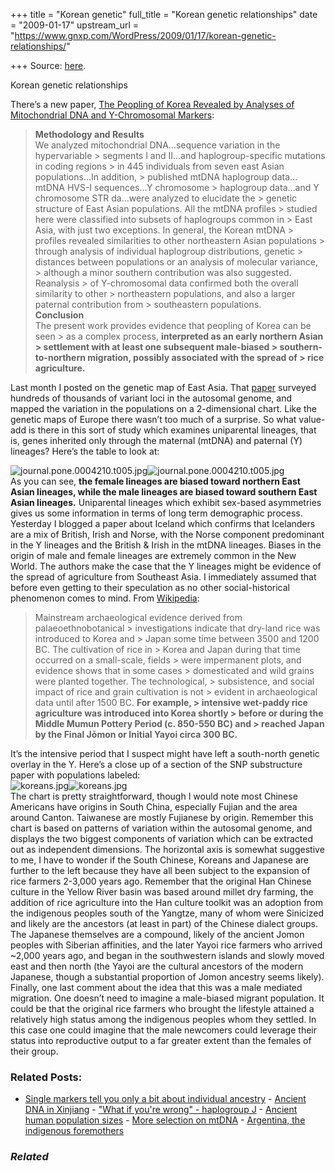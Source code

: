 +++
title = "Korean genetic"
full_title = "Korean genetic relationships"
date = "2009-01-17"
upstream_url = "https://www.gnxp.com/WordPress/2009/01/17/korean-genetic-relationships/"

+++
Source: [here](https://www.gnxp.com/WordPress/2009/01/17/korean-genetic-relationships/).

Korean genetic relationships

There’s a new paper, [The Peopling of Korea Revealed by Analyses of Mitochondrial DNA and Y-Chromosomal Markers](http://www.plosone.org/article/info:doi/10.1371/journal.pone.0004210):

> **Methodology and Results**  
> We analyzed mitochondrial DNA…sequence variation in the hypervariable > segments I and II…and haplogroup-specific mutations in coding regions > in 445 individuals from seven east Asian populations…In addition, > published mtDNA haplogroup data…mtDNA HVS-I sequences…Y chromosome > haplogroup data…and Y chromosome STR da…were analyzed to elucidate the > genetic structure of East Asian populations. All the mtDNA profiles > studied here were classified into subsets of haplogroups common in > East Asia, with just two exceptions. In general, the Korean mtDNA > profiles revealed similarities to other northeastern Asian populations > through analysis of individual haplogroup distributions, genetic > distances between populations or an analysis of molecular variance, > although a minor southern contribution was also suggested. Reanalysis > of Y-chromosomal data confirmed both the overall similarity to other > northeastern populations, and also a larger paternal contribution from > southeastern populations.  
> **Conclusion**  
> The present work provides evidence that peopling of Korea can be seen > as a complex process, **interpreted as an early northern Asian > settlement with at least one subsequent male-biased > southern-to-northern migration, possibly associated with the spread of > rice agriculture.**

Last month I posted on the genetic map of East Asia. That [paper](http://www.plosone.org/article/info:doi/10.1371/journal.pone.0003862) surveyed hundreds of thousands of variant loci in the autosomal genome, and mapped the variation in the populations on a 2-dimensional chart. Like the genetic maps of Europe there wasn’t too much of a surprise. So what value-add is there in this sort of study which examines uniparental lineages, that is, genes inherited only through the maternal (mtDNA) and paternal (Y) lineages? Here’s the table to look at:

  
![journal.pone.0004210.t005.jpg](https://i0.wp.com/blogs.discovermagazine.com/gnxp/files/journal.pone.0004210.t005.jpg?resize=500%2C243)![journal.pone.0004210.t005.jpg](https://i0.wp.com/blogs.discovermagazine.com/gnxp/files/journal.pone.0004210.t005.jpg?resize=500%2C243)  
As you can see, **the female lineages are biased toward northern East Asian lineages, while the male lineages are biased toward southern East Asian lineages.** Uniparental lineages which exhibit sex-based asymmetries gives us some information in terms of long term demographic process. Yesterday I blogged a paper about Iceland which confirms that Icelanders are a mix of British, Irish and Norse, with the Norse component predominant in the Y lineages and the British & Irish in the mtDNA lineages. Biases in the origin of male and female lineages are extremely common in the New World. The authors make the case that the Y lineages might be evidence of the spread of agriculture from Southeast Asia. I immediately assumed that before even getting to their speculation as no other social-historical phenomenon comes to mind. From [Wikipedia](https://en.wikipedia.org/wiki/Oryza_sativa#Korean_peninsula_and_Japanese_archipelago):

> Mainstream archaeological evidence derived from palaeoethnobotanical > investigations indicate that dry-land rice was introduced to Korea and > Japan some time between 3500 and 1200 BC. The cultivation of rice in > Korea and Japan during that time occurred on a small-scale, fields > were impermanent plots, and evidence shows that in some cases > domesticated and wild grains were planted together. The technological, > subsistence, and social impact of rice and grain cultivation is not > evident in archaeological data until after 1500 BC. **For example, > intensive wet-paddy rice agriculture was introduced into Korea shortly > before or during the Middle Mumun Pottery Period (c. 850-550 BC) and > reached Japan by the Final Jōmon or Initial Yayoi circa 300 BC.**

It’s the intensive period that I suspect might have left a south-north genetic overlay in the Y. Here’s a close up of a section of the SNP substructure paper with populations labeled:  
![koreans.jpg](https://i0.wp.com/blogs.discovermagazine.com/gnxp/files/koreans.jpg?resize=500%2C645)![koreans.jpg](https://i0.wp.com/blogs.discovermagazine.com/gnxp/files/koreans.jpg?resize=500%2C645)  
The chart is pretty straightforward, though I would note most Chinese Americans have origins in South China, especially Fujian and the area around Canton. Taiwanese are mostly Fujianese by origin. Remember this chart is based on patterns of variation within the autosomal genome, and displays the two biggest components of variation which can be extracted out as independent dimensions. The horizontal axis is somewhat suggestive to me, I have to wonder if the South Chinese, Koreans and Japanese are further to the left because they have all been subject to the expansion of rice farmers 2-3,000 years ago. Remember that the original Han Chinese culture in the Yellow River basin was based around millet dry farming, the addition of rice agriculture into the Han culture toolkit was an adoption from the indigenous peoples south of the Yangtze, many of whom were Sinicized and likely are the ancestors (at least in part) of the Chinese dialect groups. The Japanese themselves are a compound, likely of the ancient Jomon peoples with Siberian affinities, and the later Yayoi rice farmers who arrived \~2,000 years ago, and began in the southwestern islands and slowly moved east and then north (the Yayoi are the cultural ancestors of the modern Japanese, though a substantial proportion of Jomon ancestry seems likely).  
Finally, one last comment about the idea that this was a male mediated migration. One doesn’t need to imagine a male-biased migrant population. It could be that the original rice farmers who brought the lifestyle attained a relatively high status among the indigenous peoples whom they settled. In this case one could imagine that the male newcomers could leverage their status into reproductive output to a far greater extent than the females of their group.

### Related Posts:

- [Single markers tell you only a bit about individual
  ancestry](https://www.gnxp.com/WordPress/2015/01/22/single-markers-tell-you-only-a-bit-about-individual-ancestry/) - [Ancient DNA in
  Xinjiang](https://www.gnxp.com/WordPress/2008/06/13/ancient-dna-in-xinjiang/) - ["What if you're wrong" - haplogroup
  J](https://www.gnxp.com/WordPress/2011/06/28/what-if-youre-wrong-haplogroup-j/) - [Ancient human population
  sizes](https://www.gnxp.com/WordPress/2007/12/12/ancient-human-population-sizes/) - [More selection on
  mtDNA](https://www.gnxp.com/WordPress/2005/05/26/more-selection-on-mtdna/) - [Argentina, the indigenous
  foremothers](https://www.gnxp.com/WordPress/2009/08/25/argentina-the-indigenous-foremothers/)

### *Related*

[](https://www.addtoany.com/add_to/facebook?linkurl=https%3A%2F%2Fwww.gnxp.com%2FWordPress%2F2009%2F01%2F17%2Fkorean-genetic-relationships%2F&linkname=Korean%20genetic%20relationships "Facebook")[](https://www.addtoany.com/add_to/twitter?linkurl=https%3A%2F%2Fwww.gnxp.com%2FWordPress%2F2009%2F01%2F17%2Fkorean-genetic-relationships%2F&linkname=Korean%20genetic%20relationships "Twitter")[](https://www.addtoany.com/add_to/email?linkurl=https%3A%2F%2Fwww.gnxp.com%2FWordPress%2F2009%2F01%2F17%2Fkorean-genetic-relationships%2F&linkname=Korean%20genetic%20relationships "Email")[](https://www.addtoany.com/share)
